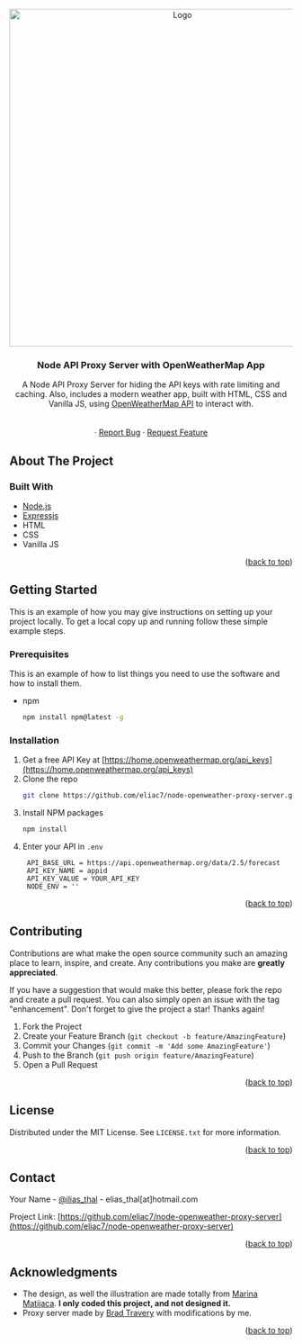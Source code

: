 <div id="top"></div>

<!-- PROJECT LOGO -->
<br />
<div align="center">
  <a href="https://github.com/github_username/repo_name">
    <img src="https://i.imgur.com/nLAAqMK.jpg" alt="Logo" width="600">
  </a>

<h3 align="center">Node API Proxy Server with OpenWeatherMap App</h3>

  <p align="center">
    A Node API Proxy Server for hiding the API keys with rate limiting and caching. Also, includes a modern weather app, built with HTML, CSS and Vanilla JS, using <a href="https://openweathermap.org/api">OpenWeatherMap API</a> to interact with.
    <br />
    <br />
    <br />
    ·
    <a href="https://github.com/eliac7/node-openweather-proxy-server/issues">Report Bug</a>
    ·
    <a href="https://github.com/eliac7/node-openweather-proxy-server/issues">Request Feature</a>
  </p>
</div>



<!-- ABOUT THE PROJECT -->
## About The Project


### Built With

* [Node.js](https://nodejs.org/en/)
* [Expressjs](https://expressjs.com/)
* HTML
* CSS
* Vanilla JS

<p align="right">(<a href="#top">back to top</a>)</p>



<!-- GETTING STARTED -->
## Getting Started

This is an example of how you may give instructions on setting up your project locally.
To get a local copy up and running follow these simple example steps.

### Prerequisites

This is an example of how to list things you need to use the software and how to install them.
* npm
  ```sh
  npm install npm@latest -g
  ```

### Installation

1. Get a free API Key at [https://home.openweathermap.org/api_keys](https://home.openweathermap.org/api_keys)
2. Clone the repo
   ```sh
   git clone https://github.com/eliac7/node-openweather-proxy-server.git
   ```
3. Install NPM packages
   ```sh
   npm install
   ```
4. Enter your API in `.env`
   ```
    API_BASE_URL = https://api.openweathermap.org/data/2.5/forecast
    API_KEY_NAME = appid
    API_KEY_VALUE = YOUR_API_KEY
    NODE_ENV = ''
   ```

<p align="right">(<a href="#top">back to top</a>)</p>



<!-- CONTRIBUTING -->
## Contributing

Contributions are what make the open source community such an amazing place to learn, inspire, and create. Any contributions you make are **greatly appreciated**.

If you have a suggestion that would make this better, please fork the repo and create a pull request. You can also simply open an issue with the tag "enhancement".
Don't forget to give the project a star! Thanks again!

1. Fork the Project
2. Create your Feature Branch (`git checkout -b feature/AmazingFeature`)
3. Commit your Changes (`git commit -m 'Add some AmazingFeature'`)
4. Push to the Branch (`git push origin feature/AmazingFeature`)
5. Open a Pull Request

<p align="right">(<a href="#top">back to top</a>)</p>



<!-- LICENSE -->
## License

Distributed under the MIT License. See `LICENSE.txt` for more information.

<p align="right">(<a href="#top">back to top</a>)</p>



<!-- CONTACT -->
## Contact

Your Name - [@ilias_thal](https://twitter.com/ilias_thal) - elias_thal[at]hotmail.com

Project Link: [https://github.com/eliac7/node-openweather-proxy-server](https://github.com/eliac7/node-openweather-proxy-server)

<p align="right">(<a href="#top">back to top</a>)</p>



<!-- ACKNOWLEDGMENTS -->
## Acknowledgments

* The design, as well the illustration are made totally from [Marina Matijaca](https://dribbble.com/shots/2332668-Lonely-Mountain-Weather-Concept). <b>I only coded this project, and not designed it.</b>
* Proxy server made by [Brad Travery](https://github.com/bradtraversy/node-api-proxy-server) with modifications by me.

<p align="right">(<a href="#top">back to top</a>)</p>



<!-- MARKDOWN LINKS & IMAGES -->
<!-- https://www.markdownguide.org/basic-syntax/#reference-style-links -->
[contributors-shield]: https://img.shields.io/github/contributors/github_username/repo_name.svg?style=for-the-badge
[contributors-url]: https://github.com/github_username/repo_name/graphs/contributors
[forks-shield]: https://img.shields.io/github/forks/github_username/repo_name.svg?style=for-the-badge
[forks-url]: https://github.com/github_username/repo_name/network/members
[stars-shield]: https://img.shields.io/github/stars/github_username/repo_name.svg?style=for-the-badge
[stars-url]: https://github.com/github_username/repo_name/stargazers
[issues-shield]: https://img.shields.io/github/issues/github_username/repo_name.svg?style=for-the-badge
[issues-url]: https://github.com/github_username/repo_name/issues
[license-shield]: https://img.shields.io/github/license/github_username/repo_name.svg?style=for-the-badge
[license-url]: https://github.com/github_username/repo_name/blob/master/LICENSE.txt
[linkedin-shield]: https://img.shields.io/badge/-LinkedIn-black.svg?style=for-the-badge&logo=linkedin&colorB=555
[linkedin-url]: https://linkedin.com/in/linkedin_username
[product-screenshot]: images/screenshot.png
